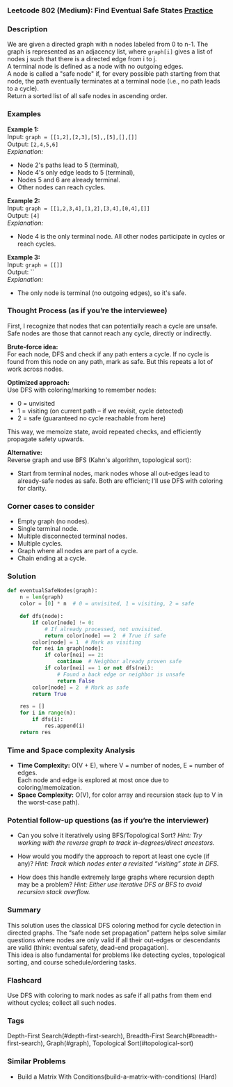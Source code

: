 ### Leetcode 802 (Medium): Find Eventual Safe States [Practice](https://leetcode.com/problems/find-eventual-safe-states)

### Description  
We are given a directed graph with n nodes labeled from 0 to n-1. The graph is represented as an adjacency list, where `graph[i]` gives a list of nodes j such that there is a directed edge from i to j.  
A terminal node is defined as a node with no outgoing edges.  
A node is called a "safe node" if, for every possible path starting from that node, the path eventually terminates at a terminal node (i.e., no path leads to a cycle).  
Return a sorted list of all safe nodes in ascending order.

### Examples  

**Example 1:**  
Input: `graph = [[1,2],[2,3],[5],,[5],[],[]]`  
Output: `[2,4,5,6]`  
*Explanation:*
- Node 2's paths lead to 5 (terminal),
- Node 4's only edge leads to 5 (terminal),
- Nodes 5 and 6 are already terminal.
- Other nodes can reach cycles.

**Example 2:**  
Input: `graph = [[1,2,3,4],[1,2],[3,4],[0,4],[]]`  
Output: `[4]`  
*Explanation:*
- Node 4 is the only terminal node. All other nodes participate in cycles or reach cycles.

**Example 3:**  
Input: `graph = [[]]`  
Output: ``  
*Explanation:*
- The only node is terminal (no outgoing edges), so it's safe.

### Thought Process (as if you’re the interviewee)  
First, I recognize that nodes that can potentially reach a cycle are unsafe. Safe nodes are those that cannot reach any cycle, directly or indirectly.

**Brute-force idea:**  
For each node, DFS and check if any path enters a cycle. If no cycle is found from this node on any path, mark as safe. But this repeats a lot of work across nodes.

**Optimized approach:**  
Use DFS with coloring/marking to remember nodes:
- 0 = unvisited
- 1 = visiting (on current path – if we revisit, cycle detected)
- 2 = safe (guaranteed no cycle reachable from here)

This way, we memoize state, avoid repeated checks, and efficiently propagate safety upwards.

**Alternative:**  
Reverse graph and use BFS (Kahn's algorithm, topological sort):  
- Start from terminal nodes, mark nodes whose all out-edges lead to already-safe nodes as safe.
Both are efficient; I'll use DFS with coloring for clarity.

### Corner cases to consider  
- Empty graph (no nodes).
- Single terminal node.
- Multiple disconnected terminal nodes.
- Multiple cycles.
- Graph where all nodes are part of a cycle.
- Chain ending at a cycle.

### Solution

```python
def eventualSafeNodes(graph):
    n = len(graph)
    color = [0] * n  # 0 = unvisited, 1 = visiting, 2 = safe

    def dfs(node):
        if color[node] != 0:
            # If already processed, not unvisited.
            return color[node] == 2  # True if safe
        color[node] = 1  # Mark as visiting
        for nei in graph[node]:
            if color[nei] == 2:
                continue  # Neighbor already proven safe
            if color[nei] == 1 or not dfs(nei):
                # Found a back edge or neighbor is unsafe
                return False
        color[node] = 2  # Mark as safe
        return True

    res = []
    for i in range(n):
        if dfs(i):
            res.append(i)
    return res
```

### Time and Space complexity Analysis  

- **Time Complexity:** O(V + E), where V = number of nodes, E = number of edges.  
  Each node and edge is explored at most once due to coloring/memoization.
- **Space Complexity:** O(V), for color array and recursion stack (up to V in the worst-case path).

### Potential follow-up questions (as if you’re the interviewer)  

- Can you solve it iteratively using BFS/Topological Sort?
  *Hint: Try working with the reverse graph to track in-degrees/direct ancestors.*

- How would you modify the approach to report at least one cycle (if any)?
  *Hint: Track which nodes enter a revisited “visiting” state in DFS.*

- How does this handle extremely large graphs where recursion depth may be a problem?
  *Hint: Either use iterative DFS or BFS to avoid recursion stack overflow.*

### Summary
This solution uses the classical DFS coloring method for cycle detection in directed graphs. The “safe node set propagation” pattern helps solve similar questions where nodes are only valid if all their out-edges or descendants are valid (think: eventual safety, dead-end propagation).  
This idea is also fundamental for problems like detecting cycles, topological sorting, and course schedule/ordering tasks.


### Flashcard
Use DFS with coloring to mark nodes as safe if all paths from them end without cycles; collect all such nodes.

### Tags
Depth-First Search(#depth-first-search), Breadth-First Search(#breadth-first-search), Graph(#graph), Topological Sort(#topological-sort)

### Similar Problems
- Build a Matrix With Conditions(build-a-matrix-with-conditions) (Hard)